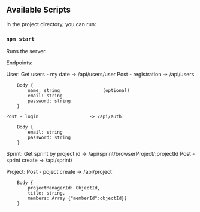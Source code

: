 ## Available Scripts

In the project directory, you can run:

### `npm start`

Runs the server.

Endpoints:

User: 
    Get users - my date            -> /api/users/user
    Post - registration            -> /api/users

        Body {
            name: string                (optional)
            email: string
            password: string
        }

    Post - login                   -> /api/auth

        Body {
            email: string
            password: string
        }
Sprint:
    Get sprint by project id        -> /api/sprint/browserProject/:projectId
    Post - sprint create            -> /api/sprint/



Project: 
    Post - poject create            -> /api/project

        Body {
            projectManagerId: ObjectId,
    		title: string,
    		members: Array {"memberId":objectId}]
        }
